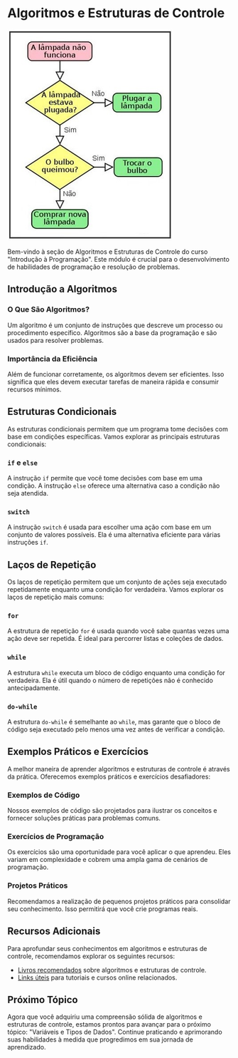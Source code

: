 # Algoritmos e Estruturas de Controle

![Algoritmos e Estruturas de Controle](imagens/algoritmos-estruturas.jpg)

Bem-vindo à seção de Algoritmos e Estruturas de Controle do curso "Introdução à Programação". Este módulo é crucial para o desenvolvimento de habilidades de programação e resolução de problemas.

## Introdução a Algoritmos

### O Que São Algoritmos?

Um algoritmo é um conjunto de instruções que descreve um processo ou procedimento específico. Algoritmos são a base da programação e são usados para resolver problemas.

### Importância da Eficiência

Além de funcionar corretamente, os algoritmos devem ser eficientes. Isso significa que eles devem executar tarefas de maneira rápida e consumir recursos mínimos.

## Estruturas Condicionais

As estruturas condicionais permitem que um programa tome decisões com base em condições específicas. Vamos explorar as principais estruturas condicionais:

### `if` e `else`

A instrução `if` permite que você tome decisões com base em uma condição. A instrução `else` oferece uma alternativa caso a condição não seja atendida.

### `switch`

A instrução `switch` é usada para escolher uma ação com base em um conjunto de valores possíveis. Ela é uma alternativa eficiente para várias instruções `if`.

## Laços de Repetição

Os laços de repetição permitem que um conjunto de ações seja executado repetidamente enquanto uma condição for verdadeira. Vamos explorar os laços de repetição mais comuns:

### `for`

A estrutura de repetição `for` é usada quando você sabe quantas vezes uma ação deve ser repetida. É ideal para percorrer listas e coleções de dados.

### `while`

A estrutura `while` executa um bloco de código enquanto uma condição for verdadeira. Ela é útil quando o número de repetições não é conhecido antecipadamente.

### `do-while`

A estrutura `do-while` é semelhante ao `while`, mas garante que o bloco de código seja executado pelo menos uma vez antes de verificar a condição.

## Exemplos Práticos e Exercícios

A melhor maneira de aprender algoritmos e estruturas de controle é através da prática. Oferecemos exemplos práticos e exercícios desafiadores:

### Exemplos de Código

Nossos exemplos de código são projetados para ilustrar os conceitos e fornecer soluções práticas para problemas comuns.

### Exercícios de Programação

Os exercícios são uma oportunidade para você aplicar o que aprendeu. Eles variam em complexidade e cobrem uma ampla gama de cenários de programação.

### Projetos Práticos

Recomendamos a realização de pequenos projetos práticos para consolidar seu conhecimento. Isso permitirá que você crie programas reais.

## Recursos Adicionais

Para aprofundar seus conhecimentos em algoritmos e estruturas de controle, recomendamos explorar os seguintes recursos:

- [Livros recomendados](bibliografia.md) sobre algoritmos e estruturas de controle.
- [Links úteis](links-uteis.md) para tutoriais e cursos online relacionados.

## Próximo Tópico

Agora que você adquiriu uma compreensão sólida de algoritmos e estruturas de controle, estamos prontos para avançar para o próximo tópico: "Variáveis e Tipos de Dados". Continue praticando e aprimorando suas habilidades à medida que progredimos em sua jornada de aprendizado.
